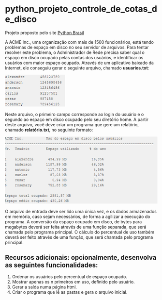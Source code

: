 # python_projeto_controle_de_cotas_de_disco #
Projeto proposto pelo site <a href="https://wiki.python.org.br/ListaDeExerciciosProjetos">Python Brasil</a>


<p>A ACME Inc., uma organização com mais de 1500 funcionários, está tendo problemas de espaço em disco no seu servidor de arquivos. Para tentar resolver este problema, o Administrador de Rede precisa saber qual o espaço em disco ocupado pelas contas dos usuários, e identificar os usuários com maior espaço ocupado. Através de um aplicativo baixado da Internet, ele conseguiu gerar o seguinte arquivo, chamado <b>usuarios.txt</b>: </p>

![Text Alt](/imagem_1.png)

<p>Neste arquivo, o primeiro campo corresponde ao login do usuário e o segundo ao espaço em disco ocupado pelo seu diretório home. A partir deste arquivo, você deve criar um programa que gere um relatório, chamado <b>relatório.txt</b>, no seguinte formato:</p>

![Text Alt](/imagem_2.png)

<p>O arquivo de entrada deve ser lido uma única vez, e os dados armazenados em memória, caso sejam necessários, de forma a agilizar a execução do programa. A conversão da espaço ocupado em disco, de bytes para megabytes deverá ser feita através de uma função separada, que será chamada pelo programa principal. O cálculo do percentual de uso também deverá ser feito através de uma função, que será chamada pelo programa principal.</p>

## Recursos adicionais: opcionalmente, desenvolva as seguintes funcionalidades: ##

1. Ordenar os usuários pelo percentual de espaço ocupado.
2. Mostrar apenas os n primeiros em uso, definido pelo usuário.
3. Gerar a saída numa página html.
4. Criar o programa que lê as pastas e gera o arquivo inicial.
